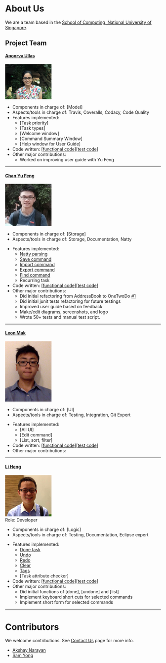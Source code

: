 # About Us

We are a team based in the [School of Computing, National University of Singapore](http://www.comp.nus.edu.sg).

## Project Team

#### [Apoorva Ullas](http://github.com/apoorva17)
<img src="images/apoorva17.jpg" width="150"><br>

* Components in charge of: [Model]
* Aspects/tools in charge of: Travis, Coveralls, Codacy, Code Quality
* Features implemented:
	* [Task priority]
	* [Task types]
	* [Welcome window]
	* [Command Summary Window]
	* [Help window for User Guide]
* Code written: [[functional code](../collated/main/A0141138N.md)][[test code](../collated/test/A0141138N.md)]
* Other major contributions:
	* Worked on improving user guide with Yu Feng

-----

#### [Chan Yu Feng](http://github.com/fishwind)
<img src="images/fishwind.jpg" width="150"><br>

- Components in charge of: [Storage]
- Aspects/tools in charge of: Storage, Documentation, Natty
* Features implemented:
	* [Natty parsing](https://github.com/CS2103JAN2017-F14-B1/main/blob/master/docs/UserGuide.md#date-and-time-format-specification)
	* [Save command](https://github.com/CS2103JAN2017-F14-B1/main/blob/master/docs/UserGuide.md#saving-the-data-save)
	* [Import command](https://github.com/CS2103JAN2017-F14-B1/main/blob/master/docs/UserGuide.md#importing-the-data-import)
	* [Export command](https://github.com/CS2103JAN2017-F14-B1/main/blob/master/docs/UserGuide.md#exporting-the-data-export)
	* [Find command](https://github.com/CS2103JAN2017-F14-B1/main/blob/master/docs/UserGuide.md#finding-certain-tasks-find)
	* Recurring task
* Code written: [[functional code](../collated/main/A0139343E.md)][[test code](../collated/main/A0139343E.md)]
* Other major contributions:
	* Did initial refactoring from AddressBook to OneTwoDo [#1](https://github.com/CS2103JAN2017-F14-B1/main/pull/1)
	* Did initial junit tests refactoring for future testings
	* Improved user guide based on feedback
	* Make/edit diagrams, screenshots, and logo
	* Wrote 50+ tests and manual test script.

-----

#### [Leon Mak](http://github.com/leonmak)
<img src="images/leonmak.jpg" width="150"><br>

- Components in charge of: [UI]
- Aspects/tools in charge of: Testing, Integration, Git Expert
* Features implemented:
	* [All UI]
	* [Edit command]
	* [List, sort, filter]
* Code written: [[functional code](../collated/main/A0143029M.md)][[test code](../collated/main/A0143029M.md)]
* Other major contributions:

-----

#### [Li Heng](https://github.com/Li-Heng-LH)
<img src="images/Li-Heng-LH.jpg" width="150"><br>
Role: Developer

- Components in charge of: [Logic]
- Aspects/tools in charge of: Testing, Documentation, Eclipse expert
* Features implemented:
	* [Done task](https://github.com/CS2103JAN2017-F14-B1/main/blob/master/docs/UserGuide.#marking-a-task-as-completed-done)
	* [Undo](https://github.com/CS2103JAN2017-F14-B1/main/blob/master/docs/UserGuide.#undoing-actions-undo)
	* [Redo](https://github.com/CS2103JAN2017-F14-B1/main/blob/master/docs/UserGuide.#redoing-actions-redo)
	* [Clear](https://github.com/CS2103JAN2017-F14-B1/main/blob/master/docs/UserGuide.#deleting-selected-tasks-clear)
	* [Tags](https://github.com/CS2103JAN2017-F14-B1/main/blob/master/docs/UserGuide.#listing-all-tags-tags)
	* [Task attribute checker]
* Code written: [[functional code](../collated/main/A0135739W.md)][[test code](../collated/main/A0135739W.md)]
* Other major contributions:
	* Did initial functions of [done], [undone] and [list]
	* Implement keyboard short cuts for selected commands
	* Implement short form for selected commands

-----

# Contributors

We welcome contributions. See [Contact Us](ContactUs.md) page for more info.

* [Akshay Narayan](https://github.com/se-edu/addressbook-level4/pulls?q=is%3Apr+author%3Aokkhoy)
* [Sam Yong](https://github.com/se-edu/addressbook-level4/pulls?q=is%3Apr+author%3Amauris)
